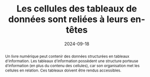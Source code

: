 ---
title: "Les cellules des tableaux de données sont reliées à leurs en-têtes"
abstract: "Un livre numérique peut contenir des données structurées en tableaux d'information. Les tableaux d’information possèdent une structure porteuse d’information (en plus du contenu des cellules), car son organisation met les cellules en relation. Ces tableaux doivent être rendus accessibles."
categories: 
    - "Structure et code"
agrege: O4236-E075
opquast: '4 236'
indiceebook: '75'
description: "Règle n° 075"
before: "074"
weight: "075"
after: "076"
actif: '1'
layout: rules
date: 2024-09-18
tags: 
    - "affichage"
    - "Accessibilité"
    - "Lisibilité"
objectif: 
    - "Permettre aux aides techniques de restituer l'information contenue dans les tableaux de manière compréhensible, en indiquant à l'utilisateur les relations logiques entre contenu et en-têtes du tableau."
    - "Améliorer l’accessibilité des contenus aux lectrices et lecteurs handicapées"
Meo: 
    - "Utiliser l'élément HTML th et son attribut scope pour baliser les cellules d'en-têtes et expliciter leur portée (scope de valeur col pour un en-tête de colonne, de valeur row pour un en-tête de ligne)."
Controle: 
    - "Vérifier le code source de la page HTML de l'epub ou ACE"
epubcheck: 
ace: true
humancheck: true
ReadiumGoToolkit: 
Source: 
    - "Opquast"
Referentiel: 
    - "[Web Content Accessibility Guidelines (WCAG)](https://www.w3.org/WAI/standards-guidelines/wcag/)"
steps: 
    - "Éditorial"
    - "Développement"
    - "Fabrication"
---